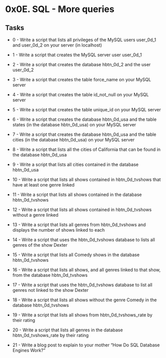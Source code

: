 # 0x0E. SQL - More queries #

## Tasks ##
* 0 - Write a script that lists all privileges of the MySQL users user_0d_1 and user_0d_2 on your server (in localhost)

* 1 - Write a script that creates the MySQL server user user_0d_1

* 2 - Write a script that creates the database hbtn_0d_2 and the user user_0d_2

* 3 - Write a script that creates the table force_name on your MySQL server

* 4 - Write a script that creates the table id_not_null on your MySQL server

* 5 - Write a script that creates the table unique_id on your MySQL server

* 6 - Write a script that creates the database hbtn_0d_usa and the table states (in the database hbtn_0d_usa) 
on your MySQL server

* 7 - Write a script that creates the database hbtn_0d_usa and the table cities (in the database hbtn_0d_usa) 
on your MySQL server

* 8 - Write a script that lists all the cities of California that can be found in the database hbtn_0d_usa

* 9 - Write a script that lists all cities contained in the database hbtn_0d_usa

* 10 - Write a script that lists all shows contained in hbtn_0d_tvshows that have at least one genre linked

* 11 - Write a script that lists all shows contained in the database hbtn_0d_tvshows

* 12 - Write a script that lists all shows contained in hbtn_0d_tvshows without a genre linked

* 13 - Write a script that lists all genres from hbtn_0d_tvshows and displays the number of shows linked to 
each

* 14 - Write a script that uses the hbtn_0d_tvshows database to lists all genres of the show Dexter

* 15 - Write a script that lists all Comedy shows in the database hbtn_0d_tvshows

* 16 - Write a script that lists all shows, and all genres linked to that show, from the database 
hbtn_0d_tvshows

* 17 - Write a script that uses the hbtn_0d_tvshows database to list all genres not linked to the show Dexter

* 18 - Write a script that lists all shows without the genre Comedy in the database hbtn_0d_tvshows

* 19 - Write a script that lists all shows from hbtn_0d_tvshows_rate by their rating

* 20 - Write a script that lists all genres in the database hbtn_0d_tvshows_rate by their rating

* 21 - Write a blog post to explain to your mother “How Do SQL Database Engines Work?”
